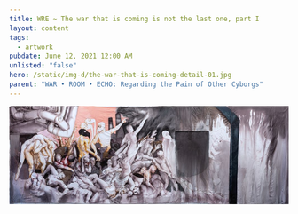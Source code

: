 ```yaml
---
title: WRE ~ The war that is coming is not the last one, part I
layout: content
tags:
  - artwork
pubdate: June 12, 2021 12:00 AM
unlisted: "false"
hero: /static/img-d/the-war-that-is-coming-detail-01.jpg
parent: "WAR • ROOM • ECHO: Regarding the Pain of Other Cyborgs"
---
```

![The War that is coming is not the last one, part I’, acrylic and pastel on unstretched canvas, ‘To Err is Human’ curated by Anna Ruth, Mänttä Art Festival 2021, 1600 x 290cm, 2021](/static/img-d/the-war-that-is-coming-is-not-the-last-one-part-1-lores.jpg)
